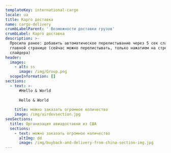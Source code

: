 ```yaml
---
templateKey: international-cargo
locale: ua
title: Карго доставка
name: cargo-delivery
crumbLabelParent: ' Возможности доставки грузов'
crumbLabel: Карго доставка
description: >-
  Просила ранее: добавить автоматическое перелистывание через 5 сек слайдера на
  главной странице (сейчас можно перелистывать, только нажатием на стрелки
  слайдера)
header:
  images:
    - alt: ss
      image: /img/Group.png
  scopeInformation: []
sections:
  - text: >-
      #Hello & World
 
      Hello & World      
    
    title: можно заказать огромное количество
    image: /img/airdevsection.jpg
seoSections:
  title: Организация авиадоставки из США
  sections:
    - text: можно заказать огромное количество
      altImg: dd
      image: /img/buyback-and-delivery-from-china-section-img.jpg
---
```

